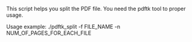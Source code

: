 This script helps you split the PDF file. You need the pdftk tool to proper usage.

Usage example:
./pdftk_split -f FILE_NAME -n NUM_OF_PAGES_FOR_EACH_FILE
